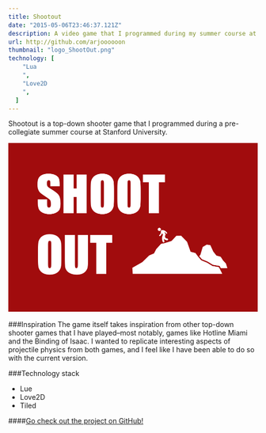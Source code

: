 ```yaml
---
title: Shootout
date: "2015-05-06T23:46:37.121Z"
description: A video game that I programmed during my summer course at Stanford University. It is a top down shooter that implements a lot of projectile mechanics and physics.
url: http://github.com/arjoooooon
thumbnail: "logo_ShootOut.png"
technology: [
    "Lua
    ",
    "Love2D
    ",
  ]
---
```


Shootout is a top-down shooter game that I programmed during a pre-collegiate summer course at Stanford University.

![Image](./logo_ShootOut.png)

###Inspiration
The game itself takes inspiration from other top-down shooter games that I have played–most notably, games like Hotline Miami and the Binding of Isaac. I wanted to replicate interesting aspects of projectile physics from both games, and I feel like I have been able to do so with the current version.

###Technology stack
- Lue
- Love2D
- Tiled

####[Go check out the project on GitHub!](https://github.com/arjoooooon)